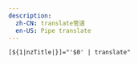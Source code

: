 ```yaml
---
description:
  zh-CN: translate管道
  en-US: Pipe translate
---
```


```html
[${1|nzTitle|}]="'$0' | translate"
```